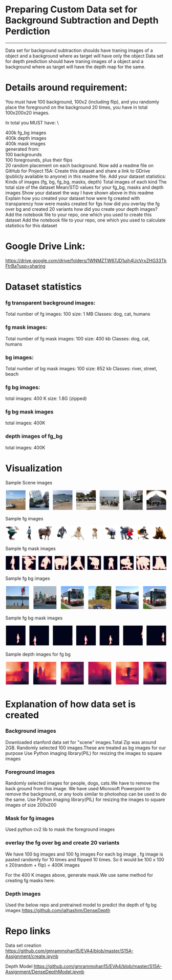 # Preparing Custom Data set for Background Subtraction and Depth Perdiction
________
Data set for background subtraction shoulds have traning images of a object and a background where as target will have only the object Data set for depth prediction should have traning images of a object and a background where as target will have the depth map for the same.

# Details around requirement:
You must have 100 background, 100x2 (including flip), and you randomly place the foreground on the background 20 times, you have in total 100x200x20 images. 

In total you MUST have: \

400k fg_bg images\
400k depth images\
400k mask images\
generated from:\
100 backgrounds\
100 foregrounds, plus their flips\
20 random placement on each background.
Now add a readme file on GitHub for Project 15A:
Create this dataset and share a link to GDrive (publicly available to anyone) in this readme file. 
Add your dataset statistics:
Kinds of images (fg, bg, fg_bg, masks, depth)
Total images of each kind
The total size of the dataset
Mean/STD values for your fg_bg, masks and depth images
Show your dataset the way I have shown above in this readme
Explain how you created your dataset
how were fg created with transparency
how were masks created for fgs
how did you overlay the fg over bg and created 20 variants
how did you create your depth images? 
Add the notebook file to your repo, one which you used to create this dataset
Add the notebook file to your repo, one which you used to calculate statistics for this dataset



# Google Drive Link:
https://drive.google.com/drive/folders/1WNMZTW67JD1ujh4UcVrxZHG33TkFtrBa?usp=sharing


# Dataset statistics
### fg transparent background images: 
Total number of fg images: 100
size: 1 MB
Classes: dog, cat, humans

### fg mask images: 
Total number of fg mask images: 100
size: 400 kb
Classes: dog, cat, humans

### bg images:
Total number of bg mask images: 100
size: 852 kb
Classes: river, street, beach

### fg bg images:
total images: 400 K
size: 1.8G (zipped)

### fg bg mask images
total images: 400K

### depth images of fg_bg
total images: 400K

# Visualization

Sample Scene images

![image](https://github.com/gmrammohan15/EVA4/blob/master/S15A-Assignment/bg_images_readme.png)

Sample fg images

![image](https://github.com/gmrammohan15/EVA4/blob/master/S15A-Assignment/fg_transparent_readme.png)

Sample fg mask images

![image](https://github.com/gmrammohan15/EVA4/blob/master/S15A-Assignment/fg_mask_readme.png)

Sample fg bg images

![image](https://github.com/gmrammohan15/EVA4/blob/master/S15A-Assignment/fg_bg_readme.png)

Sample fg bg mask images

![image](https://github.com/gmrammohan15/EVA4/blob/master/S15A-Assignment/fg_bg_mask_readme.png)

Sample depth images for fg bg 

![image](https://github.com/gmrammohan15/EVA4/blob/master/S15A-Assignment/dd_model_output_readme.png)


# Explanation of how data set is created

### Background images
Downloaded stanford data set for "scene" images.Total Zip was around 2GB.
Randomly selected 100 images.These are treated as bg images for our purpose
Use Python imaging library(PIL) for resizing the images to square images

### Foreground images
Randomly selected images for people, dogs, cats.We have to remove the back ground from this image. We have used Microsoft Powerpoint to remove the background, or any tools similar to photoshop can be used to do the same.
Use Python imaging library(PIL) for resizing the images to square images of size 200x200

### Mask for fg images
Used python cv2 lib to mask the foreground images


### overlay the fg over bg and create 20 variants
We have 100 bg images and 100 fg images
For each bg image , fg image is pasted randomly for 10 times and flipped 10 times.
So it would be 100 x 100 x 20(random + flip)  = 400K images

For the 400 K images above, generate mask.We use same method for creating fg masks here.

### Depth images
Used the below repo and pretrained model to predict the depth of fg bg images
https://github.com/ialhashim/DenseDepth


# Repo links
Data set creation
https://github.com/gmrammohan15/EVA4/blob/master/S15A-Assignment/create.ipynb

Depth Model
https://github.com/gmrammohan15/EVA4/blob/master/S15A-Assignment/DenseDepthModel.ipynb

